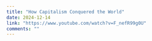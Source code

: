 ```yaml
---
title: "How Capitalism Conquered the World"
date: 2024-12-14
link: "https://www.youtube.com/watch?v=F_nefR99g0U"
comments: ""
---
```


